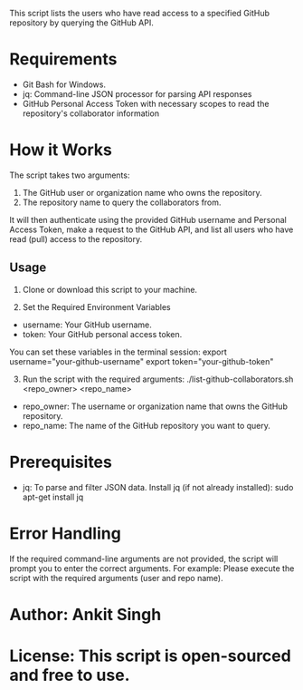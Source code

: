 This script lists the users who have read access to a specified GitHub repository by querying the GitHub API.

# Requirements
- Git Bash for Windows.
- jq: Command-line JSON processor for parsing API responses
- GitHub Personal Access Token with necessary scopes to read the repository's collaborator information

# How it Works
The script takes two arguments:

1. The GitHub user or organization name who owns the repository.
2. The repository name to query the collaborators from.

It will then authenticate using the provided GitHub username and Personal Access Token, make a request to the GitHub API, and list all users who have read (pull) access to the repository.

## Usage

1. Clone or download this script to your machine.

2. Set the Required Environment Variables
- username: Your GitHub username.
- token: Your GitHub personal access token.

You can set these variables in the terminal session:
export username="your-github-username"
export token="your-github-token"


3. Run the script with the required arguments: ./list-github-collaborators.sh <repo_owner> <repo_name>
- repo_owner: The username or organization name that owns the GitHub repository.
- repo_name: The name of the GitHub repository you want to query.


# Prerequisites
- jq: To parse and filter JSON data.
Install jq (if not already installed): sudo apt-get install jq


# Error Handling
If the required command-line arguments are not provided, the script will prompt you to enter the correct arguments. 
For example: Please execute the script with the required arguments (user and repo name).



# Author: Ankit Singh

# License: This script is open-sourced and free to use.